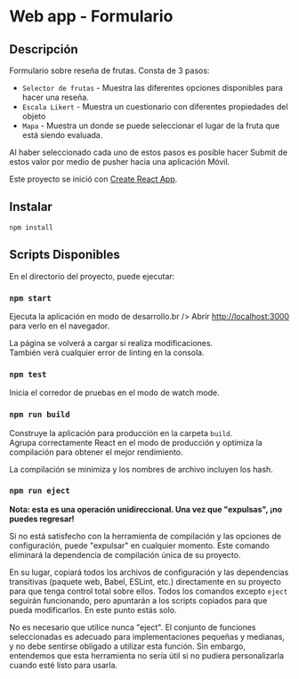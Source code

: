 # Web app - Formulario

## Descripción

Formulario sobre reseña de frutas. 
Consta de 3 pasos:

- `Selector de frutas` - Muestra las diferentes opciones disponibles para hacer una reseña.
- `Escala Likert` - Muestra un cuestionario con diferentes propiedades del objeto
- `Mapa` - Muestra un donde se puede seleccionar el lugar de la fruta que está siendo evaluada.

Al haber seleccionado cada uno de estos pasos es posible hacer Submit de estos valor por medio de pusher hacia una aplicación Móvil.

Este proyecto se inició con [Create React App](https://github.com/facebook/create-react-app).

## Instalar

`npm install`

## Scripts Disponibles

En el directorio del proyecto, puede ejecutar:

### `npm start`

Ejecuta la aplicación en modo de desarrollo.br />
Abrir [http://localhost:3000](http://localhost:3000) para verlo en el navegador.

La página se volverá a cargar si realiza modificaciones. <br />
También verá cualquier error de linting en la consola.

### `npm test`

Inicia el corredor de pruebas en el modo de watch mode.

### `npm run build`

Construye la aplicación para producción en la carpeta `build`. <br />
Agrupa correctamente React en el modo de producción y optimiza la compilación para obtener el mejor rendimiento.

La compilación se minimiza y los nombres de archivo incluyen los hash. <br />

### `npm run eject`

**Nota: esta es una operación unidireccional. Una vez que "expulsas", ¡no puedes regresar!**

Si no está satisfecho con la herramienta de compilación y las opciones de configuración, puede "expulsar" en cualquier momento. Este comando eliminará la dependencia de compilación única de su proyecto.

En su lugar, copiará todos los archivos de configuración y las dependencias transitivas (paquete web, Babel, ESLint, etc.) directamente en su proyecto para que tenga control total sobre ellos. Todos los comandos excepto `eject` seguirán funcionando, pero apuntarán a los scripts copiados para que pueda modificarlos. En este punto estás solo.

No es necesario que utilice nunca "eject". El conjunto de funciones seleccionadas es adecuado para implementaciones pequeñas y medianas, y no debe sentirse obligado a utilizar esta función. Sin embargo, entendemos que esta herramienta no sería útil si no pudiera personalizarla cuando esté listo para usarla.